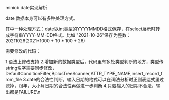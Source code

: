 miniob date实现解析

date 数据本身可以有多种处理方式。

其中一种处理方式：date以int类型的YYYYMMDD格式保存，在select展示时转成字符串YYYY-MM-DD格式。比如 "2021-10-26"保存为整数： 20211026(2021*1000 + 10 * 100 + 26)

需要修改的代码：

1.语法上修改支持
2.增加新的数据类型后，代码里有多处类型判断的地方，类型传string名字需要同步修改，DefaultConditionFilter,BplusTreeScanner,ATTR_TYPE_NAME,insert_record_from_file
3.date的合法性判断，输入日期的格式可以在词法分析时正则表达式里过滤掉，润年，大小月日期的合法性再做进一步判断
4.只要输入的日期不合法，输出都是FAILURE\n